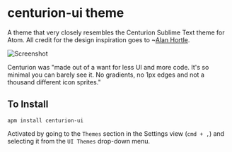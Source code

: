 # centurion-ui theme


A theme that very closely resembles the Centurion Sublime Text theme for Atom. All credit for the design inspiration goes to ~[Alan Hortle](https://github.com/allanhortle).

![Screenshot](https://raw.github.com/jamesmacfie/centurion-ui/master/screenshot.png)

Centurion was "made out of a want for less UI and more code. It's so minimal you can barely see it. No gradients, no 1px edges and not a thousand different icon sprites."

## To Install

`apm install centurion-ui`

Activated by going to the `Themes` section in the Settings view (`cmd + ,`) and selecting it from the
`UI Themes` drop-down menu.
